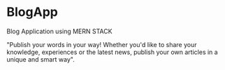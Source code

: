 # BlogApp
Blog Application using MERN STACK



"Publish your words in your way! Whether you'd like to share your knowledge, experiences or the latest news, publish your own articles in a unique and smart way".
